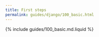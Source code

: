 ```yaml
---
title: First steps
permalink: guides/django/100_basic.html
---
```


{% include guides/100_basic.md.liquid %}
